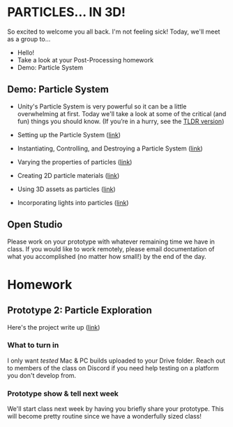# PARTICLES... IN 3D!
So excited to welcome you all back. I'm not feeling sick! Today, we'll meet as a group to...
- Hello!
- Take a look at your Post-Processing homework
- Demo: Particle System

## Demo: Particle System
- Unity's Particle System is very powerful so it can be a little overwhelming at first. Today we'll take a look at some of the critical (and fun) things you should know. (If you’re in a hurry, see the [TLDR version](https://docs.google.com/document/d/1WyLn0Jx-Pcci3iEHzawxRA64yQg34CdNvbYghcDjoX0/edit?usp=sharing))

- Setting up the Particle System ([link](https://docs.google.com/document/d/11GkD5JAjCVQdt3yyN7UOXdj35QW8h5aNkMUESaRw1eE/edit?usp=sharing))
- Instantiating, Controlling, and Destroying a Particle System ([link](https://docs.google.com/document/d/1EcOaiuJIByTCkjkR-E8izojQbiWZYp2dDfeIphh1Zv4/edit?usp=sharing))
- Varying the properties of particles ([link](https://docs.google.com/document/d/1HSc88V-Ba0FHET9s9xEhreStEL9PmCQ-U4IvTfp8QKA/edit?usp=sharing))
- Creating 2D particle materials ([link](https://docs.google.com/document/d/19e5IuNLNd4Mdg2fZ0pyZwt0JGorJh0ytOyBjw0U2jLM/edit?usp=sharing))
- Using 3D assets as particles ([link](https://docs.google.com/document/d/18OHVQK1T-f2_rxV1N6mSYz459-ENBGYaUnsOTxjqBk4/edit?usp=sharing))
- Incorporating lights into particles ([link](https://docs.google.com/document/d/1fci0XQQhqV5901neZn_FDsKvEXxQuwq23HWIeuSuwSA/edit?usp=sharing))

## Open Studio
Please work on your prototype with whatever remaining time we have in class. If you would like to work remotely, please email documentation of what you accomplished (no matter how small!) by the end of the day.

# Homework

## Prototype 2: Particle Exploration 
Here's the project write up ([link](https://docs.google.com/document/d/1gx-m7JRjZgwfZgbue44TdgPWn0EkCqb0mDhrFgpDy68/edit?usp=sharing))

### What to turn in
I only want *tested* Mac & PC builds uploaded to your Drive folder. Reach out to members of the class on Discord if you need help testing on a platform you don't develop from.

### Prototype show & tell next week
We'll start class next week by having you briefly share your prototype. This will become pretty routine since we have a wonderfully sized class! 